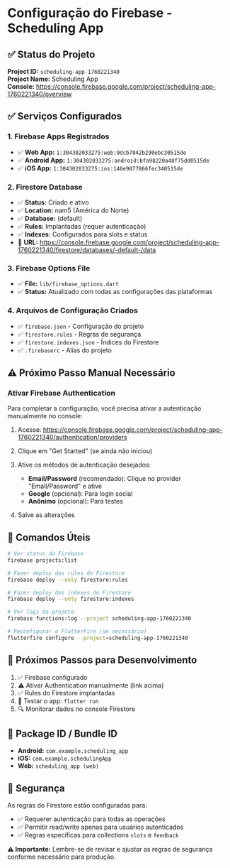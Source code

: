 # Configuração do Firebase - Scheduling App

## ✅ Status do Projeto

**Project ID:** `scheduling-app-1760221340`  
**Project Name:** Scheduling App  
**Console:** https://console.firebase.google.com/project/scheduling-app-1760221340/overview

## ✅ Serviços Configurados

### 1. Firebase Apps Registrados

- ✅ **Web App:** `1:304302033275:web:9dcb7842b290ebc30515de`
- ✅ **Android App:** `1:304302033275:android:bfa98220a48f75dd0515de`
- ✅ **iOS App:** `1:304302033275:ios:146e9077866fec340515de`

### 2. Firestore Database

- ✅ **Status:** Criado e ativo
- ✅ **Location:** nam5 (América do Norte)
- ✅ **Database:** (default)
- ✅ **Rules:** Implantadas (requer autenticação)
- ✅ **Indexes:** Configurados para slots e status
- 🔗 **URL:** https://console.firebase.google.com/project/scheduling-app-1760221340/firestore/databases/-default-/data

### 3. Firebase Options File

- ✅ **File:** `lib/firebase_options.dart`
- ✅ **Status:** Atualizado com todas as configurações das plataformas

### 4. Arquivos de Configuração Criados

- ✅ `firebase.json` - Configuração do projeto
- ✅ `firestore.rules` - Regras de segurança
- ✅ `firestore.indexes.json` - Índices do Firestore
- ✅ `.firebaserc` - Alias do projeto

## ⚠️ Próximo Passo Manual Necessário

### Ativar Firebase Authentication

Para completar a configuração, você precisa ativar a autenticação manualmente no console:

1. Acesse: https://console.firebase.google.com/project/scheduling-app-1760221340/authentication/providers

2. Clique em "Get Started" (se ainda não iniciou)

3. Ative os métodos de autenticação desejados:

   - **Email/Password** (recomendado): Clique no provider "Email/Password" e ative
   - **Google** (opcional): Para login social
   - **Anônimo** (opcional): Para testes

4. Salve as alterações

## 📝 Comandos Úteis

```bash
# Ver status do Firebase
firebase projects:list

# Fazer deploy das rules do Firestore
firebase deploy --only firestore:rules

# Fazer deploy dos indexes do Firestore
firebase deploy --only firestore:indexes

# Ver logs do projeto
firebase functions:log --project scheduling-app-1760221340

# Reconfigurar o FlutterFire (se necessário)
flutterfire configure --project=scheduling-app-1760221340
```

## 🚀 Próximos Passos para Desenvolvimento

1. ✅ Firebase configurado
2. ⚠️ Ativar Authentication manualmente (link acima)
3. ✅ Rules do Firestore implantadas
4. 📱 Testar o app: `flutter run`
5. 🔍 Monitorar dados no console Firestore

## 📱 Package ID / Bundle ID

- **Android:** `com.example.scheduling_app`
- **iOS:** `com.example.schedulingApp`
- **Web:** `scheduling_app (web)`

## 🔐 Segurança

As regras do Firestore estão configuradas para:

- ✅ Requerer autenticação para todas as operações
- ✅ Permitir read/write apenas para usuários autenticados
- ✅ Regras específicas para collections `slots` e `feedback`

**⚠️ Importante:** Lembre-se de revisar e ajustar as regras de segurança conforme necessário para produção.
